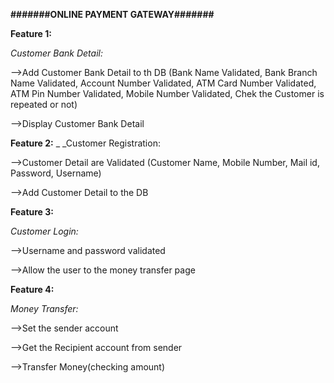 
**#######ONLINE PAYMENT GATEWAY#######**

**Feature 1:**

_Customer Bank Detail:_

-->Add Customer Bank Detail to th DB (Bank Name Validated, Bank Branch Name Validated, Account Number Validated, ATM Card Number Validated, ATM Pin Number Validated, Mobile Number Validated, Chek the Customer is repeated or not)

-->Display Customer Bank Detail

**Feature 2:**
 _
_Customer Registration:

-->Customer Detail are Validated (Customer Name, Mobile Number, Mail id, Password, Username)

-->Add Customer Detail to the DB

**Feature 3:**

_Customer Login:_

-->Username and password validated

-->Allow the user to the money transfer page

**Feature 4:**
  
_Money Transfer:_

-->Set the sender account 

-->Get the Recipient account from sender

-->Transfer Money(checking amount)
